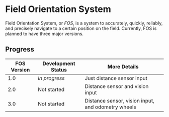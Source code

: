 # Field Orientation System

Field Orientation System, or *FOS*, is a system to accurately, quickly, reliably, and precisely navigate to a certain position on the field. Currently, FOS is planned to have three major versions.

## Progress

| **FOS Version**  | **Development Status** | **More Details** |
| ------------- | ------------- | ------------- |
| 1.0  | *In progress*  | Just distance sensor input |
| 2.0  | Not started | Distance sensor and vision input |
| 3.0  | Not started | Distance sensor, vision input, and odometry wheels |